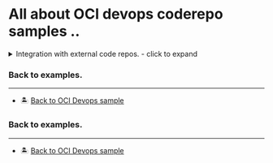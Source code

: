 All about OCI devops coderepo samples ..
=======

<details>
  <summary>Integration with external code repos. - click to expand</summary>

* [Integrate GITHUB.com repo with OCI Devops .](./oci-devops-coderepo-with-github/)
* [Integrate GITLAB.com repo with OCI Devops .](./oci-devops-coderepo-with-gitlab/)

</details>



### Back to examples.
----

- 🏝️ [Back to OCI Devops sample](../README.md)


### Back to examples.
----

- 🏝️ [Back to OCI Devops sample](../README.md)

